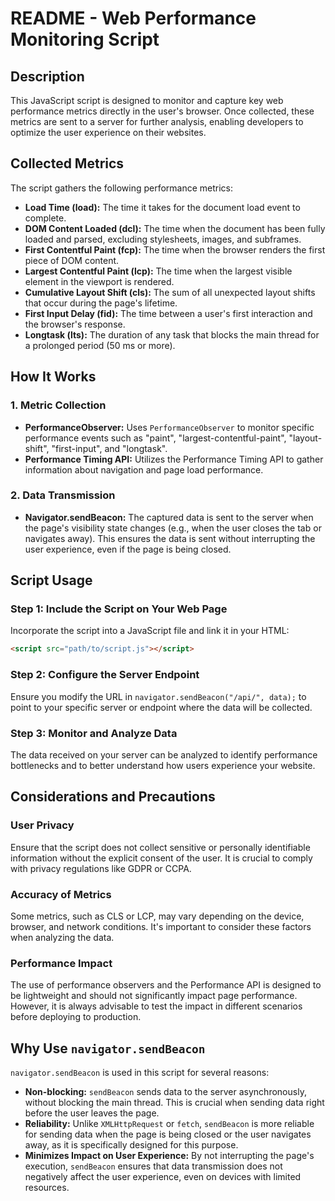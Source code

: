 # README - Web Performance Monitoring Script

## Description
This JavaScript script is designed to monitor and capture key web performance metrics directly in the user's browser. Once collected, these metrics are sent to a server for further analysis, enabling developers to optimize the user experience on their websites.

## Collected Metrics
The script gathers the following performance metrics:

- **Load Time (load):** The time it takes for the document load event to complete.
- **DOM Content Loaded (dcl):** The time when the document has been fully loaded and parsed, excluding stylesheets, images, and subframes.
- **First Contentful Paint (fcp):** The time when the browser renders the first piece of DOM content.
- **Largest Contentful Paint (lcp):** The time when the largest visible element in the viewport is rendered.
- **Cumulative Layout Shift (cls):** The sum of all unexpected layout shifts that occur during the page's lifetime.
- **First Input Delay (fid):** The time between a user's first interaction and the browser's response.
- **Longtask (lts):** The duration of any task that blocks the main thread for a prolonged period (50 ms or more).

## How It Works

### 1. Metric Collection
- **PerformanceObserver:** Uses `PerformanceObserver` to monitor specific performance events such as "paint", "largest-contentful-paint", "layout-shift", "first-input", and "longtask".
- **Performance Timing API:** Utilizes the Performance Timing API to gather information about navigation and page load performance.

### 2. Data Transmission
- **Navigator.sendBeacon:** The captured data is sent to the server when the page's visibility state changes (e.g., when the user closes the tab or navigates away). This ensures the data is sent without interrupting the user experience, even if the page is being closed.

## Script Usage

### Step 1: Include the Script on Your Web Page
Incorporate the script into a JavaScript file and link it in your HTML:

```html
<script src="path/to/script.js"></script>
```
### Step 2: Configure the Server Endpoint
Ensure you modify the URL in `navigator.sendBeacon("/api/", data);` to point to your specific server or endpoint where the data will be collected.

### Step 3: Monitor and Analyze Data
The data received on your server can be analyzed to identify performance bottlenecks and to better understand how users experience your website.

## Considerations and Precautions

### User Privacy
Ensure that the script does not collect sensitive or personally identifiable information without the explicit consent of the user. It is crucial to comply with privacy regulations like GDPR or CCPA.

### Accuracy of Metrics
Some metrics, such as CLS or LCP, may vary depending on the device, browser, and network conditions. It's important to consider these factors when analyzing the data.

### Performance Impact
The use of performance observers and the Performance API is designed to be lightweight and should not significantly impact page performance. However, it is always advisable to test the impact in different scenarios before deploying to production.

## Why Use `navigator.sendBeacon`
`navigator.sendBeacon` is used in this script for several reasons:

- **Non-blocking:** `sendBeacon` sends data to the server asynchronously, without blocking the main thread. This is crucial when sending data right before the user leaves the page.
- **Reliability:** Unlike `XMLHttpRequest` or `fetch`, `sendBeacon` is more reliable for sending data when the page is being closed or the user navigates away, as it is specifically designed for this purpose.
- **Minimizes Impact on User Experience:** By not interrupting the page's execution, `sendBeacon` ensures that data transmission does not negatively affect the user experience, even on devices with limited resources.
